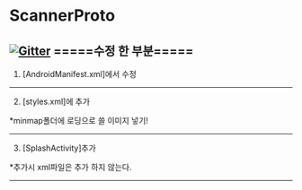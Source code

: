 # ScannerProto
[![Gitter](https://badges.gitter.im/SMU_Graduation-project/community.svg)](https://gitter.im/SMU_Graduation-project/community?utm_source=badge&utm_medium=badge&utm_campaign=pr-badge)
=====수정 한 부분=====
-----------------------------------------------------------------------------------

1. [AndroidManifest.xml]에서 수정
<activity
  android:name=".SplashActivity"
  android:screenOrientation="fullSensor"
  android:theme="@style/SplashTheme">
  <intent-filter>
    <action android:name="android.intent.action.MAIN" />
    <category android:name="android.intent.category.LAUNCHER" />
  </intent-filter>
</activity>
<activity android:name=".camerascan" />
<activity android:name=".imagescan" />
<activity android:name=".stored" />
<activity android:name=".MainActivity"/>
        
-----------------------------------------------------------------------------------

2. [styles.xml]에 추가
<style name="SplashTheme" parent="Theme.AppCompat.NoActionBar">
        <item name="android:windowBackground">@mipmap/splash</item>
</style>
*minmap폴더에 로딩으로 쓸 이미지 넣기!

-----------------------------------------------------------------------------------

3. [SplashActivity]추가

  *추가시 xml파일은 추가 하지 않는다.
  
  -----------------------------------------------------------------------------------




